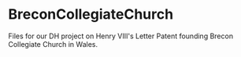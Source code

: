 # BreconCollegiateChurch
Files for our DH project on Henry VIII's Letter Patent founding Brecon Collegiate Church in Wales.
